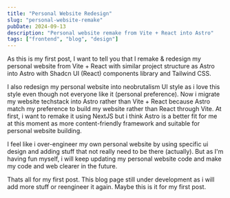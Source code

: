 ```yaml
---
title: "Personal Website Redesign"
slug: "personal-website-remake"
pubDate: 2024-09-13
description: "Personal website remake from Vite + React into Astro"
tags: ["frontend", "blog", "design"]
---
```


As this is my first post, I want to tell you that I remake & redesign my personal website from Vite + React with similar project structure as Astro into Astro with Shadcn UI (React) components library and Tailwind CSS.

I also redesign my personal website into neobrutalism UI style as i love this style even though not everyone like it (personal preference). Now i migrate my website techstack into Astro rather than Vite + React because Astro match my preference to build my website rather than React through Vite. At first, i want to remake it using NextJS but i think Astro is a better fit for me at this moment as more content-friendly framework and suitable for personal website building.

I feel like i over-engineer my own personal website by using specific ui design and adding stuff that not really need to be there (actually). But as I'm having fun myself, i will keep updating my personal website code and make my code and web clearer in the future.

Thats all for my first post. This blog page still under development as i will add more stuff or reengineer it again. Maybe this is it for my first post.